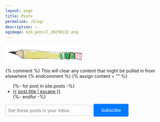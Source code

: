 ```yaml
---
layout: page
title: Posts
permalink: /blog/
description: ✍
ogimage: mjb_pencil_20250222.png
---
```

<img src="/assets/og/mjb_pencil_20250222.png" alt="Pencil, by MJB, 2025-02-22" style="width: 50%;">

{% comment %}
This will clear any content that might be pulled in from elsewhere
{% endcomment %}
{% assign content = "" %}

<ul class="post-list">
    {%- for post in site.posts -%}
    <li>
        <a class="post-link" href="{{ post.url | relative_url }}">{{ post.title | escape }}</a>
    </li>
    {%- endfor -%}
</ul>

<div id="mc_embed_signup">
    <form action="https://berens.us17.list-manage.com/subscribe/post?u=488257f22066b5de5ab8818a3&amp;id=feebd26a5e&amp;f_id=000b15e1f0" 
          method="post" 
          id="mc-embedded-subscribe-form" 
          name="mc-embedded-subscribe-form" 
          class="validate" 
          target="_self" 
          novalidate="">
        <div id="mc_embed_signup_scroll" style="display: flex; align-items: center;">
            <div class="mc-field-group" style="margin-right: 10px; flex-grow: 0;">
                <input type="email" 
                       name="EMAIL" 
                       class="required email" 
                       id="mce-EMAIL" 
                       required="" 
                       value="" 
                       placeholder="Get these posts in your inbox" 
                       style="
                           width: 250px; 
                           min-width: 120px; 
                           max-width: 100%;
                           padding: 0.5rem;
                           font-size: 1em;
                           font-family: -apple-system, BlinkMacSystemFont, 'Segoe UI', Helvetica, Arial, sans-serif;
                           border: 1px solid #ccc;
                           border-radius: 4px;
                       ">
            </div>
            <div aria-hidden="true" style="position: absolute; left: -5000px;">
                <input type="text" 
                       name="b_488257f22066b5de5ab8818a3_feebd26a5e" 
                       tabindex="-1" 
                       value="">
            </div>
            <div class="clear foot">
                <input type="submit" 
                       name="subscribe" 
                       id="mc-embedded-subscribe" 
                       class="button" 
                       value="Subscribe" 
                       style="
                           font-size: 1em;
                           padding: 0.75rem 1.5rem;
                           background-color: #007bff;
                           color: white;
                           border: none;
                           border-radius: 4px;
                           cursor: pointer;
                       ">
            </div>
        </div>
    </form>
</div>